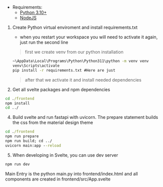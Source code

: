 - Requirements: 
    - [Python 3.10+](https://www.python.org/downloads/)
    - [NodeJS](https://nodejs.org/en)


1. Create Python virtual enviroment and install requirements.txt
   - when you restart your workspace you will need to activate it again, just run the second line

   > first we create venv from our python installation
   ```cmd
   ~\AppData\Local\Programs\Python\Python311\python -m venv venv
   venv\Scripts\activate
   pip install -r requirements.txt #Here are just
   ```
   > after that we activate it and install needed dependencies

3. Get all svelte packages and npm dependencies
```cmd
cd ./frontend
npm install
cd ../
```

4. Build svelte and run fastapi with uvicorn. The prepare statement builds the css from the material design theme
```cmd
cd ./frontend
npm run prepare
npm run build; cd ../
uvicorn main:app --reload
```
5. When developing in Svelte, you can use dev server
```cmd
npm run dev
```

Main Entry is the python main.py into frontend/index.html and all components are created in frontend/src/App.svelte
